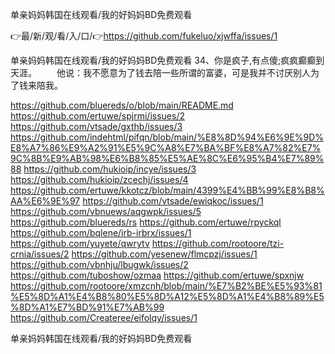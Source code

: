单亲妈妈韩国在线观看/我的好妈妈BD免费观看

👉最/新/观/看/入/口/👉https://github.com/fukeluo/xjwffa/issues/1

单亲妈妈韩国在线观看/我的好妈妈BD免费观看	34、你是疯子,有点傻;疯疯癫癫到天涯。
　　他说：我不愿意为了钱去陪一些所谓的富婆，可是我并不讨厌别人为了钱来陪我。


https://github.com/bluereds/o/blob/main/README.md
https://github.com/ertuwe/spjrmi/issues/2
https://github.com/vtsade/gxthb/issues/3
https://github.com/indehtml/pifqn/blob/main/%E8%8D%94%E6%9E%9D%E8%A7%86%E9%A2%91%E5%9C%A8%E7%BA%BF%E8%A7%82%E7%9C%8B%E9%AB%98%E6%B8%85%E5%AE%8C%E6%95%B4%E7%89%88
https://github.com/hukioip/incye/issues/3
https://github.com/hukioip/zcechj/issues/4
https://github.com/ertuwe/kkotcz/blob/main/4399%E4%BB%99%E8%B8%AA%E6%9E%97
https://github.com/vtsade/ewiqkoc/issues/1
https://github.com/vbnuews/aqgwpk/issues/5
https://github.com/bluereds/rs
https://github.com/ertuwe/rpyckql
https://github.com/bqlene/irb-irbrx/issues/1
https://github.com/yuyete/qwrytv
https://github.com/rootoore/tzi-crnia/issues/2
https://github.com/yesenew/flmcpzj/issues/1
https://github.com/vbnhju/lbugwk/issues/2
https://github.com/tuboshow/ozmaa
https://github.com/ertuwe/spxnjw
https://github.com/rootoore/xmzcnh/blob/main/%E7%B2%BE%E5%93%81%E5%8D%A1%E4%B8%80%E5%8D%A12%E5%8D%A1%E4%B8%89%E5%8D%A1%E7%BD%91%E7%AB%99
https://github.com/Createree/eifolqy/issues/1

单亲妈妈韩国在线观看/我的好妈妈BD免费观看
